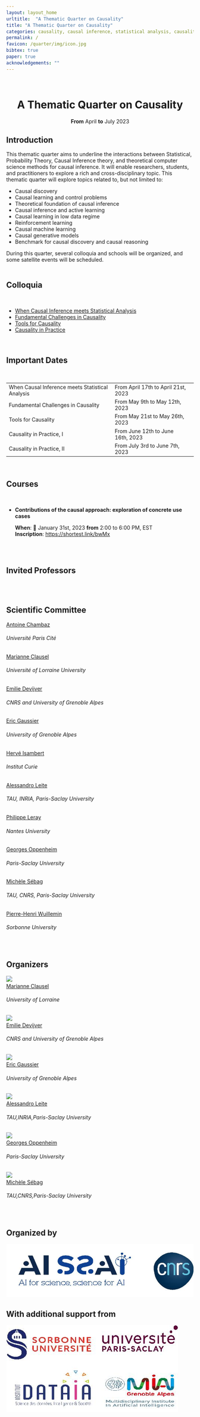 ```yaml
---
layout: layout_home
urltitle:  "A Thematic Quarter on Causality"
title: "A Thematic Quarter on Causality"
categories: causality, causal inference, statistical analysis, causality challenges
permalink: /
favicon: /quarter/img/icon.jpg
bibtex: true
paper: true
acknowledgements: ""
---
```


<br>

<div class="row">
  <div class="col-xs-12">
    <center><h1>A Thematic Quarter on Causality</h1></center>
    <center><strong>From</strong> April <strong>to</strong> July 2023</center>
  </div>
</div>

<div class="row">
  <div class="col-xs-12"><a class="anchor" id="intro"></a>
    <h2>Introduction</h2>
  </div>
</div>
<div class="row">
  <div class="col-xs-12">
    <p>
    This thematic quarter aims to underline the interactions between Statistical, Probability Theory, Causal Inference theory, and theoretical computer science methods for causal inference. It will enable researchers, students, and practitioners to explore a rich and cross-disciplinary topic. This thematic quarter will explore topics related to, but not limited to:
    </p>
    <ul>
      <li>Causal discovery</li>
      <li>Causal learning and control problems</li>
      <li>Theoretical foundation of causal inference</li>
      <li>Causal inference and active learning</li>
      <li>Causal learning in low data regime</li>
      <li>Reinforcement learning</li>
      <li>Causal machine learning</li>
      <li>Causal generative models</li>
      <li>Benchmark for causal discovery and causal reasoning</li>
    </ul>
    During this quarter, several colloquia and schools will be organized, and some satellite events will be scheduled. 
  </div>
</div> <br>

<div class="row">
  <div class="col-xs-12 panel-group"><a class="anchor" id="colloquia"></a>
    <h2>Colloquia</h2>
    <br/>
      <ul>
        <li><a href="/analysis/" style="cursor:pointer;">When Causal Inference meets Statistical Analysis</a></li>
        <li><a href="/challenges/" style="cursor:pointer;">Fundamental Challenges in Causality</a></li>
        <li><a href="/tools/" style="cursor:pointer;">Tools for Causality</a></li>
        <li><a href="/practice/" style="cursor:pointer;">Causality in Practice</a></li>
      </ul>
  </div>
</div><br>

<div class="row">
  <div class="col-xs-12"><a class="anchor" id="dates"></a>
    <h2>Important Dates</h2>
    <br>
    <table class="table table-striped">
      <tbody>        
        <tr>
          <td>When Causal Inference meets Statistical Analysis</td>
          <td>From April 17th to April 21st, 2023</td>
	        <td><span class="countdown" reference="17 April 2023 10:00:00 UTC"></span></td>
        </tr>
        <tr>
          <td>Fundamental Challenges in Causality</td>
          <td>From May 9th to May 12th, 2023</td>
          <td><span class="countdown" reference="9 May 2023 10:00:00 UTC"></span></td>
        </tr>
        <tr>
          <td>Tools for Causality</td>
          <td>From May 21st to May 26th, 2023</td>
          <td><span class="countdown" reference="21 May 2023 10:00:00 UTC"></span></td>
        </tr>
        <tr>
          <td>Causality in Practice, I</td>
          <td>From June 12th to June 16th, 2023</td>
          <td><span class="countdown" reference="12 June 2023 10:00:00 UTC"></span></td>
        </tr>
        <tr>
          <td>Causality in Practice, II</td>
          <td>From July 3rd to June 7th, 2023</td>
          <td><span class="countdown" reference="3 July 2023 10:00:00 UTC"></span></td>
        </tr>
      </tbody>
    </table>
  </div>
</div><br>

<div class="row">
  <div class="col-xs-12"><a class="anchor" id="courses"></a>
     <h2>Courses</h2>
     <br>
     <ul>
       <li><strong>Contributions of the causal approach: exploration of concrete use cases</strong></li>
          <p><strong>When</strong>: 📅 January 31st, 2023 <strong>from</strong> 2:00 to 6:00 PM, EST <br />
          <strong>Inscription</strong>: <a href="https://shortest.link/bwMx" target="_blank" alt="Inscription to Datacraft's course">https://shortest.link/bwMx</a></p>
     </ul>
  </div>
</div><br><br>


<div class="row">
  <div class="col-xs-12"><a class="anchor" id="speakers"></a>
    <h2>Invited Professors</h2>
    <br>    
  </div>
</div>
<br>

<div class="row" id="scientificcommittee">
  <div class="col-xs-12">
    <h2>Scientific Committee</h2>
  </div>
</div>

<div class="row">
  <div class="col-xs-3">
    <div class="people-name"><a target="_blank" href="https://helios2.mi.parisdescartes.fr/~chambaz/index.php?choix=1">Antoine Chambaz</a><h6>Université Paris Cité</h6></div>
    <div class="people-name"><a target="_blank" href="https://sites.google.com/site/marianneclausel">Marianne Clausel</a><h6>Université of Lorraine University</h6></div>
    <div class="people-name"><a target="_blank" href="http://ama.liglab.fr/~devijvee">Emilie Devijver</a><h6>CNRS and University of Grenoble Alpes </h6></div>
    <div class="people-name"><a target="_blank" href="http://ama.liglab.fr/~gaussier">Eric Gaussier</a><h6>University of Grenoble Alpes </h6></div>
    <div class="people-name"><a target="_blank" href="https://institut-curie.org/personne/herve-isambert">Hervé Isambert</a><h6>Institut Curie</h6></div>
    <div class="people-name"><a target="_blank" href="">Alessandro Leite</a><h6>TAU, INRIA, Paris-Saclay University</h6></div>
    <div class="people-name"><a target="_blank" href="https://sites.google.com/site/codpleray/">Philippe Leray</a><h6>Nantes University</h6></div>
    <div class="people-name"><a target="_blank" href="#">Georges Oppenheim</a><h6>Paris-Saclay University</h6></div>
    <div class="people-name"><a target="_blank" href="https://www.lri.fr/~sebag">Michèle Sébag</a><h6>TAU, CNRS, Paris-Saclay University</h6></div>
    <div class="people-name"><a target="_blank" href="https://www.lip6.fr/Pierre-Henri.Wuillemin">Pierre-Henri Wuillemin</a><h6>Sorbonne University</h6></div>
  </div>
  <div class="col-xs-3">
  </div>
  <div class="col-xs-3">
  </div>
  <div class="col-xs-3">
  </div>
</div>
<br>

<div class="row">
  <div class="col-xs-12"><a class="anchor" id="organizers"></a>
    <h2>Organizers</h2>
  </div>
</div>

<div class="row">
  <!-- <div class="col-xs-1"></div> -->
  <div class="col-xs-2">
    <a href="https://sites.google.com/site/marianneclausel">
      <img class="people-pic" src="{{ "quarter/img/people/clausel.jpg" | prepend:site.baseurl }}">
    </a>
    <div class="people-name">
      <a href="https://sites.google.com/site/marianneclausel">Marianne Clausel</a>
      <h6>University of Lorraine</h6>
    </div>
  </div>
  <div class="col-xs-2">
    <a href="http://ama.liglab.fr/~devijvee/">
      <img class="people-pic" src="{{ "quarter/img/people/devijver.jpeg" | prepend:site.baseurl }}">
    </a>
    <div class="people-name">
      <a href="http://ama.liglab.fr/~devijvee/">Emilie Devijver</a>
      <h6>CNRS and University of Grenoble Alpes</h6>
    </div>
  </div>
  <div class="col-xs-2">
    <a href="http://ama.liglab.fr/~gaussier" target="_blank">
      <img class="people-pic" src="{{ "quarter/img/people/EG.jpeg" | prepend:site.baseurl }}">
    </a>
    <div class="people-name">
      <a href="http://ama.liglab.fr/~gaussier">Eric Gaussier</a>
      <h6>University of Grenoble Alpes</h6>
    </div>
  </div>
</div>
<div class="row">
  <div class="col-xs-2">
    <a href="#" target="_blank">
      <img class="people-pic" src="{{ "quarter/img/people/aleite.jpg" | prepend:site.baseurl }}">
    </a>
    <div class="people-name">
      <a href="#">Alessandro Leite</a>
      <h6>TAU,INRIA,Paris-Saclay University</h6>
    </div>
  </div>
  <div class="col-xs-2">
    <a href="#" target="_blank">
      <img class="people-pic" src="{{ "quarter/img/people/GO.jpeg" | prepend:site.baseurl }}">
    </a>
    <div class="people-name">
      <a href="#">Georges Oppenheim</a>
      <h6>Paris-Saclay University</h6>
    </div>
  </div>
  <div class="col-xs-2">
    <a href="https://www.lri.fr/~sebag/" target="_blank">
      <img class="people-pic" src="{{ "quarter/img/people/sebag.jpeg" | prepend:site.baseurl }}">
    </a>
    <div class="people-name">
      <a href="#">Michèle Sébag</a>
      <h6>TAU,CNRS,Paris-Saclay University</h6>
    </div>
  </div>  
</div>

<br>

<div class="row">
  <div class="col-xs-12"><a class="anchor" id="sponsors"></a>
    <h2>Organized by</h2>
  </div>
</div>

<div class="row"> 
  <div class="col-xs-4 award-sponsor">
    <img src="/quarter/img/organizers_sponsors.jpg"/>
  </div>    
</div>

<div class="row">
  <div class="col-xs-12"><a class="anchor" id="support"></a>
    <h2>With additional support from</h2>
  </div>
</div>

<div class="row">
  <div class="col-xs-3 award-sponsor">
     <img src="/quarter/img/support_sponsors.jpg"/>
  </div>  
</div>
